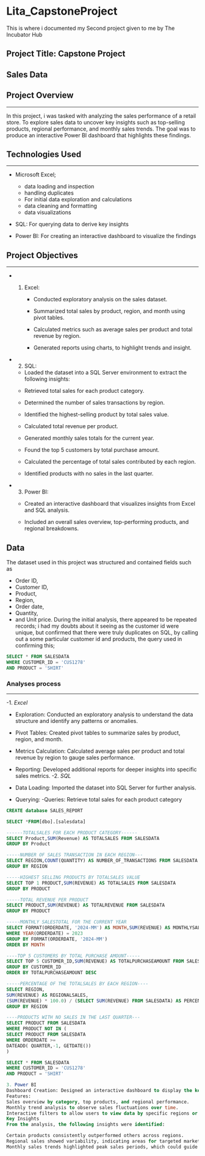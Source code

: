 # Lita_CapstoneProject
This is where i documented my Second project given to me by The Incubator Hub 

## Project Title: Capstone Project 
## Sales Data
## Project Overview
---
In this project, i was tasked with analyzing the sales performance of a retail store. 
To explore sales data to uncover key insights such as top-selling products, regional 
performance, and monthly sales trends. The goal was to produce an interactive Power BI 
dashboard that highlights these findings.

## Technologies Used
---
- Microsoft Excel;
  - data loading and inspection
  - handling duplicates
  - For initial data exploration and calculations
  - data cleaning and formatting
  - data visualizations

- SQL: For querying data to derive key insights

- Power BI: For creating an interactive dashboard to visualize the findings

## Project Objectives
---
- 1. Excel:

     - Conducted exploratory analysis on the sales dataset.

     - Summarized total sales by product, region, and month using pivot tables.

     - Calculated metrics such as average sales per product and total revenue by region.

     - Generated reports using charts, to highlight trends and insight.

- 2. SQL:

    * Loaded the dataset into a SQL Server environment to extract the following insights:

    - Retrieved total sales for each product category.

    - Determined the number of sales transactions by region.

    - Identified the highest-selling product by total sales value.

    - Calculated total revenue per product.

    - Generated monthly sales totals for the current year.

    - Found the top 5 customers by total purchase amount.

    - Calculated the percentage of total sales contributed by each region.

    - Identified products with no sales in the last quarter.

- 3. Power BI:

    - Created an interactive dashboard that visualizes insights from Excel and SQL analysis.

    - Included an overall sales overview, top-performing products, and regional breakdowns.
 
 ## Data

The dataset used in this project was structured and contained fields such as 
- Order ID,
- Customer ID,
- Product,
- Region,
- Order date,
- Quantity,
- and Unit price.
During the initial analysis, there appeared to be repeated records; i had my doubts about it seeing as the customer id were unique, but confirmed that there were truly duplicates on SQL, by calling out a some particular customer id and products, the query used in confirming this;

```sql
SELECT * FROM SALESDATA
WHERE CUSTOMER_ID = 'CUS1278'
AND PRODUCT = 'SHIRT'

```
### Analyses process 
---
-1. *Excel*
- Exploration: Conducted an exploratory analysis to understand the data structure and identify any patterns or anomalies.
  
- Pivot Tables: Created pivot tables to summarize sales by product, region, and month.
  
- Metrics Calculation: Calculated average sales per product and total revenue by region to gauge sales performance.
  
- Reporting: Developed additional reports for deeper insights into specific sales metrics.
-2. *SQL*
- Data Loading: Imported the dataset into SQL Server for further analysis.
- Querying:
  -Queries: Retrieve total sales for each product category
```sql
CREATE database SALES_REPORT

SELECT *FROM[dbo].[salesdata]

------TOTALSALES FOR EACH PRODUCT CATEGORY------
SELECT Product,SUM(Revenue) AS TOTALSALES FROM SALESDATA
GROUP BY Product 

-----NUMBER OF SALES TRANSACTION IN EACH REGION---
SELECT REGION,COUNT(QUANTITY) AS NUMBER_OF_TRANSACTIONS FROM SALESDATA
GROUP BY REGION

-----HIGHEST SELLING PRODUCTS BY TOTALSALES VALUE
SELECT TOP 1 PRODUCT,SUM(REVENUE) AS TOTALSALES FROM SALESDATA
GROUP BY PRODUCT

-----TOTAL REVENUE PER PRODUCT
SELECT PRODUCT,SUM(REVENUE) AS TOTALREVENUE FROM SALESDATA
GROUP BY PRODUCT

-----MONTHLY SALESTOTAL FOR THE CURRENT YEAR
SELECT FORMAT(ORDERDATE, '2024-MM') AS MONTH,SUM(REVENUE) AS MONTHLYSALESTOTAL FROM SALESDATA
WHERE YEAR(ORDERDATE) = 2023
GROUP BY FORMAT(ORDERDATE, '2024-MM')
ORDER BY MONTH 

----TOP 5 CUSTOMERS BY TOTAL PURCHASE AMOUNT-----
SELECT TOP 5 CUSTOMER_ID,SUM(REVENUE) AS TOTALPURCHASEAMOUNT FROM SALESDATA
GROUP BY CUSTOMER_ID
ORDER BY TOTALPURCHASEAMOUNT DESC

-----PERCENTAGE OF THE TOTALSALES BY EACH REGION----
SELECT REGION,
SUM(REVENUE) AS REGIONALSALES,
(SUM(REVENUE) * 100.0) / (SELECT SUM(REVENUE) FROM SALESDATA) AS PERCENTAGEOFTOTALSALES FROM SALESDATA
GROUP BY REGION

----PRODUCTS WITH NO SALES IN THE LAST QUARTER---
SELECT PRODUCT FROM SALESDATA
WHERE PRODUCT NOT IN (
SELECT PRODUCT FROM SALESDATA 
WHERE ORDERDATE >=
DATEADD( QUARTER,-1, GETDATE())
)

SELECT * FROM SALESDATA
WHERE CUSTOMER_ID = 'CUS1278'
AND PRODUCT = 'SHIRT'

3. Power BI
Dashboard Creation: Designed an interactive dashboard to display the key insights discovered through the Excel and SQL analysis.
Features:
Sales overview by category, top products, and regional performance.
Monthly trend analysis to observe sales fluctuations over time.
Interactive filters to allow users to view data by specific regions or products.
Key Insights
From the analysis, the following insights were identified:

Certain products consistently outperformed others across regions.
Regional sales showed variability, indicating areas for targeted marketing.
Monthly sales trends highlighted peak sales periods, which could guide inventory planning.






